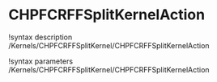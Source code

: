 <!-- MOOSE Documentation Stub: Remove this when content is added. -->

# CHPFCRFFSplitKernelAction
!syntax description /Kernels/CHPFCRFFSplitKernel/CHPFCRFFSplitKernelAction

!syntax parameters /Kernels/CHPFCRFFSplitKernel/CHPFCRFFSplitKernelAction
